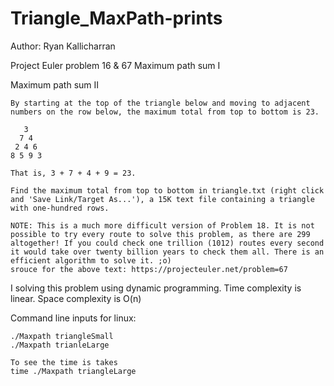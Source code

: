 # Triangle_MaxPath-prints
Author: Ryan Kallicharran

Project Euler problem 16 & 67
Maximum path sum I

Maximum path sum II


```
By starting at the top of the triangle below and moving to adjacent numbers on the row below, the maximum total from top to bottom is 23.

   3
  7 4
 2 4 6
8 5 9 3

That is, 3 + 7 + 4 + 9 = 23.

Find the maximum total from top to bottom in triangle.txt (right click and 'Save Link/Target As...'), a 15K text file containing a triangle with one-hundred rows.

NOTE: This is a much more difficult version of Problem 18. It is not possible to try every route to solve this problem, as there are 299 altogether! If you could check one trillion (1012) routes every second it would take over twenty billion years to check them all. There is an efficient algorithm to solve it. ;o)
srouce for the above text: https://projecteuler.net/problem=67
```

I solving this problem using dynamic programming.
Time complexity is linear.
Space complexity is O(n)

Command line inputs for linux:
```
./Maxpath triangleSmall
./Maxpath trianleLarge

To see the time is takes
time ./Maxpath triangleLarge
```



